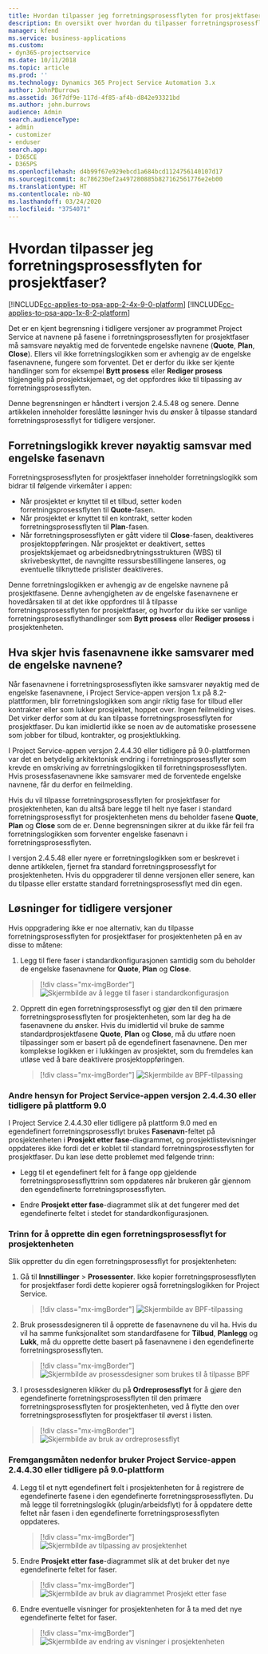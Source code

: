 ```yaml
---
title: Hvordan tilpasser jeg forretningsprosessflyten for prosjektfaser?
description: En oversikt over hvordan du tilpasser forretningsprosessflyten for prosjektfaser.
manager: kfend
ms.service: business-applications
ms.custom:
- dyn365-projectservice
ms.date: 10/11/2018
ms.topic: article
ms.prod: ''
ms.technology: Dynamics 365 Project Service Automation 3.x
author: JohnPBurrows
ms.assetid: 36f7df9e-117d-4f85-af4b-d842e93321bd
ms.author: john.burrows
audience: Admin
search.audienceType:
- admin
- customizer
- enduser
search.app:
- D365CE
- D365PS
ms.openlocfilehash: d4b99f67e929ebcd1a684bcd1124756140107d17
ms.sourcegitcommit: 8c786230ef2a497280885b827162561776e2eb00
ms.translationtype: HT
ms.contentlocale: nb-NO
ms.lasthandoff: 03/24/2020
ms.locfileid: "3754071"
---
```

# <a name="how-do-i-customize-the-project-stages-business-process-flow"></a>Hvordan tilpasser jeg forretningsprosessflyten for prosjektfaser?
[!INCLUDE[cc-applies-to-psa-app-2-4x-9-0-platform](../includes/cc-applies-to-psa-app-2-4x-9-0-platform.md)]
[!INCLUDE[cc-applies-to-psa-app-1x-8-2-platform](../includes/cc-applies-to-psa-app-1x-8-2-platform.md)]

Det er en kjent begrensning i tidligere versjoner av programmet Project Service at navnene på fasene i forretningsprosessflyten for prosjektfaser må samsvare nøyaktig med de forventede engelske navnene (**Quote**, **Plan**, **Close**). Ellers vil ikke forretningslogikken som er avhengig av de engelske fasenavnene, fungere som forventet. Det er derfor du ikke ser kjente handlinger som for eksempel **Bytt prosess** eller **Rediger prosess** tilgjengelig på prosjektskjemaet, og det oppfordres ikke til tilpassing av forretningsprosessflyten. 

Denne begrensningen er håndtert i versjon 2.4.5.48 og senere. Denne artikkelen inneholder foreslåtte løsninger hvis du ønsker å tilpasse standard forretningsprosessflyt for tidligere versjoner.  

## <a name="business-logic-requires-an-exact-match-with-english-stage-names"></a>Forretningslogikk krever nøyaktig samsvar med engelske fasenavn

Forretningsprosessflyten for prosjektfaser inneholder forretningslogikk som bidrar til følgende virkemåter i appen:
- Når prosjektet er knyttet til et tilbud, setter koden forretningsprosessflyten til **Quote**-fasen.
- Når prosjektet er knyttet til en kontrakt, setter koden forretningsprosessflyten til **Plan**-fasen.
- Når forretningsprosessflyten er gått videre til **Close**-fasen, deaktiveres prosjektoppføringen. Når prosjektet er deaktivert, settes prosjektskjemaet og arbeidsnedbrytningsstrukturen (WBS) til skrivebeskyttet, de navngitte ressursbestillingene lanseres, og eventuelle tilknyttede prislister deaktiveres.

Denne forretningslogikken er avhengig av de engelske navnene på prosjektfasene. Denne avhengigheten av de engelske fasenavnene er hovedårsaken til at det ikke oppfordres til å tilpasse forretningsprosessflyten for prosjektfaser, og hvorfor du ikke ser vanlige forretningsprosessflythandlinger som **Bytt prosess** eller **Rediger prosess** i prosjektenheten.

## <a name="what-happens-if-the-stage-names-dont-match-the-english-names"></a>Hva skjer hvis fasenavnene ikke samsvarer med de engelske navnene?

Når fasenavnene i forretningsprosessflyten ikke samsvarer nøyaktig med de engelske fasenavnene, i Project Service-appen versjon 1.x på 8.2-plattformen, blir forretningslogikken som angir riktig fase for tilbud eller kontrakter eller som lukker prosjektet, hoppet over. Ingen feilmelding vises. Det virker derfor som at du kan tilpasse forretningsprosessflyten for prosjektfaser. Du kan imidlertid ikke se noen av de automatiske prosessene som jobber for tilbud, kontrakter, og prosjektlukking.

I Project Service-appen versjon 2.4.4.30 eller tidligere på 9.0-plattformen var det en betydelig arkitektonisk endring i forretningsprosessflyter som krevde en omskriving av forretningslogikken til forretningsprosessflyten. Hvis prosessfasenavnene ikke samsvarer med de forventede engelske navnene, får du derfor en feilmelding. 

Hvis du vil tilpasse forretningsprosessflyten for prosjektfaser for prosjektenheten, kan du altså bare legge til helt nye faser i standard forretningsprosessflyt for prosjektenheten mens du beholder fasene **Quote**, **Plan** og **Close** som de er. Denne begrensningen sikrer at du ikke får feil fra forretningslogikken som forventer engelske fasenavn i forretningsprosessflyten.

I versjon 2.4.5.48 eller nyere er forretningslogikken som er beskrevet i denne artikkelen, fjernet fra standard forretningsprosessflyt for prosjektenheten. Hvis du oppgraderer til denne versjonen eller senere, kan du tilpasse eller erstatte standard forretningsprosessflyt med din egen. 

## <a name="workarounds-for-earlier-versions"></a>Løsninger for tidligere versjoner

Hvis oppgradering ikke er noe alternativ, kan du tilpasse forretningsprosessflyten for prosjektfaser for prosjektenheten på en av disse to måtene:

1. Legg til flere faser i standardkonfigurasjonen samtidig som du beholder de engelske fasenavnene for **Quote**, **Plan** og **Close**.

   > [!div class="mx-imgBorder"] 
   > ![Skjermbilde av å legge til faser i standardkonfigurasjon](media/FAQ-Customize-BPF-1.png)
 
2. Opprett din egen forretningsprosessflyt og gjør den til den primære forretningsprosessflyten for prosjektenheten, som lar deg ha de fasenavnene du ønsker. Hvis du imidlertid vil bruke de samme standardprosjektfasene **Quote**, **Plan** og **Close**, må du utføre noen tilpassinger som er basert på de egendefinert fasenavnene. Den mer komplekse logikken er i lukkingen av prosjektet, som du fremdeles kan utløse ved å bare deaktivere prosjektoppføringen.

   > [!div class="mx-imgBorder"] 
   > ![Skjermbilde av BPF-tilpassing](media/FAQ-Customize-BPF-2.png)

### <a name="additional-considerations-for-project-service-app-version-24430-or-earlier-on-platform-90"></a>Andre hensyn for Project Service-appen versjon 2.4.4.30 eller tidligere på plattform 9.0

I Project Service 2.4.4.30 eller tidligere på plattform 9.0 med en egendefinert forretningsprosessflyt brukes **Fasenavn**-feltet på prosjektenheten i **Prosjekt etter fase**-diagrammet, og prosjektlistevisninger oppdateres ikke fordi det er koblet til standard forretningsprosessflyten for prosjektfaser. Du kan løse dette problemet med følgende trinn:

- Legg til et egendefinert felt for å fange opp gjeldende forretningsprosessflyttrinn som oppdateres når brukeren går gjennom den egendefinerte forretningsprosessflyten.

- Endre **Prosjekt etter fase**-diagrammet slik at det fungerer med det egendefinerte feltet i stedet for standardkonfigurasjonen.

### <a name="steps-to-create-your-own-business-process-flow-for-the-project-entity"></a>Trinn for å opprette din egen forretningsprosessflyt for prosjektenheten

Slik oppretter du din egen forretningsprosessflyt for prosjektenheten:

1. Gå til **Innstillinger** > **Prosessenter**. Ikke kopier forretningsprosessflyten for prosjektfaser fordi dette kopierer også forretningslogikken for Project Service.

   > [!div class="mx-imgBorder"] 
   > ![Skjermbilde av BPF-tilpassing](media/FAQ-Customize-BPF-3.png)

2. Bruk prosessdesigneren til å opprette de fasenavnene du vil ha. Hvis du vil ha samme funksjonalitet som standardfasene for **Tilbud**, **Planlegg** og **Lukk**, må du opprette dette basert på fasenavnene i den egendefinerte forretningsprosessflyten.

   > [!div class="mx-imgBorder"] 
   > ![Skjermbilde av prosessdesigner som brukes til å tilpasse BPF](media/FAQ-Customize-BPF-4.png) 

3. I prosessdesigneren klikker du på **Ordreprosessflyt** for å gjøre den egendefinerte forretningsprosessflyten til den primære forretningsprosessflyten for prosjektenheten, ved å flytte den over forretningsprosessflyten for prosjektfaser til øverst i listen.

   > [!div class="mx-imgBorder"] 
   > ![Skjermbilde av bruk av ordreprosessflyt](media/FAQ-Customize-BPF-5-720.png)

### <a name="the-following-steps-apply-to-project-service-app-24430-or-earlier-on-the-90-platform"></a>Fremgangsmåten nedenfor bruker Project Service-appen 2.4.4.30 eller tidligere på 9.0-plattform

4. Legg til et nytt egendefinert felt i prosjektenheten for å registrere de egendefinerte fasene i den egendefinerte forretningsprosessflyten. Du må legge til forretningslogikk (plugin/arbeidsflyt) for å oppdatere dette feltet når fasen i den egendefinerte forretningsprosessflyten oppdateres.

   > [!div class="mx-imgBorder"] 
   > ![Skjermbilde av tilpassing av prosjektenhet](media/FAQ-Customize-BPF-6-720.png)

5. Endre **Prosjekt etter fase**-diagrammet slik at det bruker det nye egendefinerte feltet for faser.

   > [!div class="mx-imgBorder"] 
   > ![Skjermbilde av bruk av diagrammet Prosjekt etter fase](media/FAQ-Customize-BPF-7-720.png)

6. Endre eventuelle visninger for prosjektenheten for å ta med det nye egendefinerte feltet for faser.

   > [!div class="mx-imgBorder"] 
   > ![Skjermbilde av endring av visninger i prosjektenheten](media/FAQ-Customize-BPF-8-720.png)

